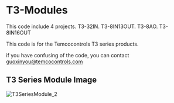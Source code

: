 T3-Modules
==========

This code include 4 projects. T3-32IN.  T3-8IN13OUT. T3-8AO. T3-8IN16OUT

This code is for the Temcocontrols T3 series products.

if you have confusing of the code,  you can contact guoxinyou@temcocontrols.com

## T3 Series Module Image

![T3SeriesModule_2](https://github.com/temco-sophie/T3-Modules/blob/master/Image/T3SeriesModule_2.jpg)
